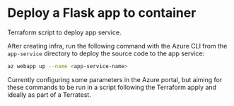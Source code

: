 # Deploy a Flask app to container
Terraform script to deploy app service.

After creating infra, run the following command with the Azure CLI from the `app-service` directory to deploy the source code to the app service:

```bash
az webapp up --name <app-service-name>
```

Currently configuring some parameters in the Azure portal, but aiming for these commands to be run in a script following the Terraform apply and ideally as part of a Terratest.